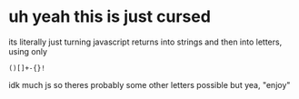 # uh yeah this is just cursed

its literally just turning javascript returns into strings and then into letters, using only 

`()[]+-{}!`

idk much js so theres probably some other letters possible but yea, "enjoy"
